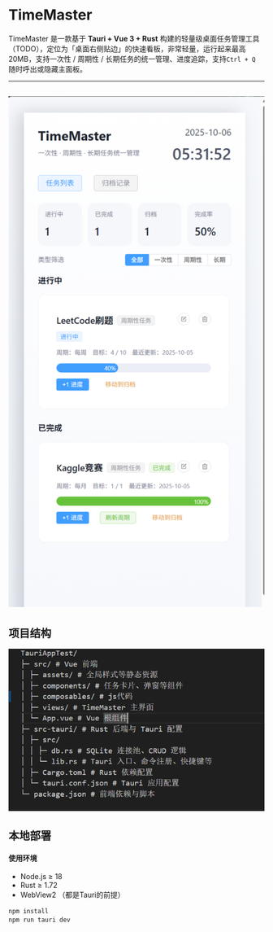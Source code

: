 # TimeMaster

TimeMaster 是一款基于 **Tauri + Vue 3 + Rust** 构建的轻量级桌面任务管理工具（TODO），定位为「桌面右侧贴边」的快速看板，非常轻量，运行起来最高20MB，支持一次性 / 周期性 / 长期任务的统一管理、进度追踪，支持`Ctrl + Q` 随时呼出或隐藏主面板。

---
![1759699917493](image/README/1759699917493.png)
---

## 项目结构
![1759699820070](image/README/1759699820070.png)

## 本地部署
#### 使用环境
- Node.js ≥ 18
- Rust ≥ 1.72
- WebView2 （都是Tauri的前提）

```bash
npm install
npm run tauri dev
```


